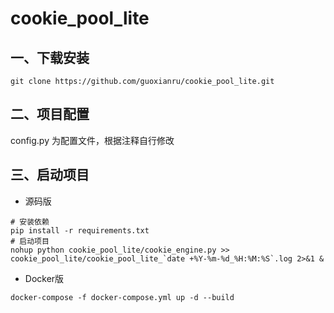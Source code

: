 # cookie_pool_lite

## 一、下载安装

```shell
git clone https://github.com/guoxianru/cookie_pool_lite.git
```

## 二、项目配置

config.py 为配置文件，根据注释自行修改

## 三、启动项目

- 源码版

```shell
# 安装依赖
pip install -r requirements.txt
# 启动项目
nohup python cookie_pool_lite/cookie_engine.py >> cookie_pool_lite/cookie_pool_lite_`date +%Y-%m-%d_%H:%M:%S`.log 2>&1 &
```

- Docker版

```shell
docker-compose -f docker-compose.yml up -d --build
```
